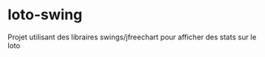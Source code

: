 # loto-swing
Projet utilisant des libraires swings/jfreechart pour afficher des stats sur le loto



